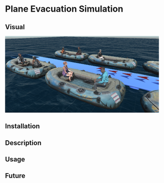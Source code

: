 # Plane Evacuation Simulation
## Visual
![PIC](https://github.com/Giffina/Capstone/blob/master/Assets/capstone.png)
## Installation
## Description
## Usage
## Future

